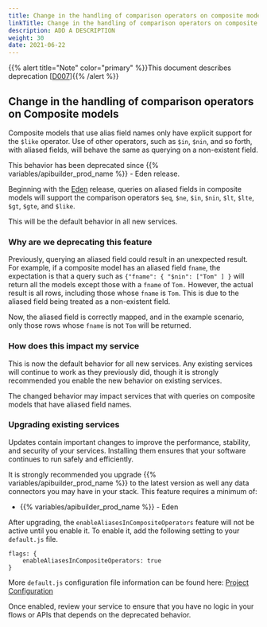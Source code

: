 ```yaml
---
title: Change in the handling of comparison operators on composite models
linkTitle: Change in the handling of comparison operators on composite models
description: ADD A DESCRIPTION
weight: 30
date: 2021-06-22
---
```


{{% alert title="Note" color="primary" %}}This document describes deprecation \[[D007](/docs/deprecations/#D007)\]{{% /alert %}}

## Change in the handling of comparison operators on Composite models

Composite models that use alias field names only have explicit support for the `$like` operator. Use of other operators, such as `$in`, `$nin`, and so forth, with aliased fields, will behave the same as querying on a non-existent field.

This behavior has been deprecated since {{% variables/apibuilder_prod_name %}} - Eden release.

Beginning with the [Eden](/docs/release_notes/standalone_-_14_september_2018/) release, queries on aliased fields in composite models will support the comparison operators `$eq`, `$ne`, `$in`, `$nin`, `$lt`, `$lte`, `$gt`, `$gte`, and `$like`.

This will be the default behavior in all new services.

### Why are we deprecating this feature

Previously, querying an aliased field could result in an unexpected result. For example, if a composite model has an aliased field `fname`, the expectation is that a query such as `{"fname": { "$nin": ["Tom" ] }` will return all the models except those with a `fname` of `Tom.` However, the actual result is all rows, including those whose `fname` is `Tom`. This is due to the aliased field being treated as a non-existent field.

Now, the aliased field is correctly mapped, and in the example scenario, only those rows whose `fname` is not `Tom` will be returned.

### How does this impact my service

This is now the default behavior for all new services. Any existing services will continue to work as they previously did, though it is strongly recommended you enable the new behavior on existing services.

The changed behavior may impact services that with queries on composite models that have aliased field names.

### Upgrading existing services

Updates contain important changes to improve the performance, stability, and security of your services. Installing them ensures that your software continues to run safely and efficiently.

It is strongly recommended you upgrade {{% variables/apibuilder_prod_name %}} to the latest version as well any data connectors you may have in your stack. This feature requires a minimum of:

* {{% variables/apibuilder_prod_name %}} - Eden

After upgrading, the `enableAliasesInCompositeOperators` feature will not be active until you enable it. To enable it, add the following setting to your `default.js` file.

```
flags: {
    enableAliasesInCompositeOperators: true
}
```

More `default.js` configuration file information can be found here: [Project Configuration](/docs/developer_guide/project/configuration/project_configuration/#flags)

Once enabled, review your service to ensure that you have no logic in your flows or APIs that depends on the deprecated behavior.
